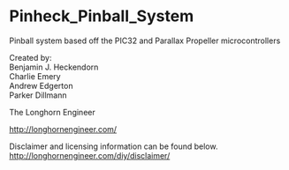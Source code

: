Pinheck_Pinball_System
======================

Pinball system based off the PIC32 and Parallax Propeller microcontrollers

Created by:  
Benjamin J. Heckendorn  
Charlie Emery   
Andrew Edgerton  
Parker Dillmann  


The Longhorn Engineer

http://longhornengineer.com/

Disclaimer and licensing information can be found below.  
http://longhornengineer.com/diy/disclaimer/
